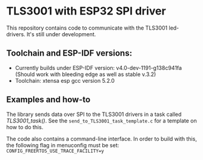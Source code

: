 # TLS3001 with ESP32 SPI driver

This repository contains code to communicate with the TLS3001 led-drivers. It's still under development. 

## Toolchain and ESP-IDF versions:
*  Currently builds under ESP-IDF version: v4.0-dev-1191-g138c941fa (Should work with bleeding edge as well as stable v.3.2)  
*  Toolchain: xtensa esp gcc version 5.2.0

## Examples and how-to
The library sends data over SPI to the TLS3001 drivers in a task called *TLS3001_task()*. See the ``send_to_TLS3001_task_template.c`` for a template on how to do this.  

The code also contains a command-line interface. In order to build with this, the following flag in menuconfig must be set: ``CONFIG_FREERTOS_USE_TRACE_FACILITY=y`` 
